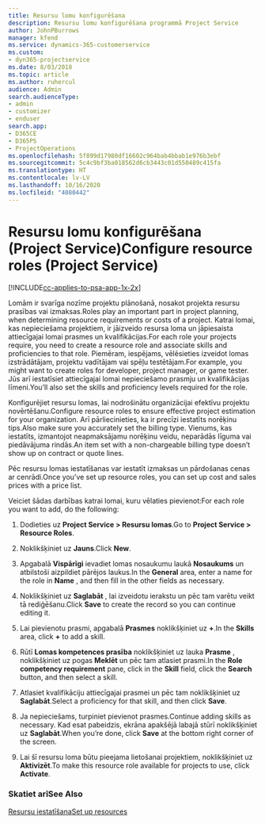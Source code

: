 ```yaml
---
title: Resursu lomu konfigurēšana
description: Resursu lomu konfigurēšana programmā Project Service
author: JohnPBurrows
manager: kfend
ms.service: dynamics-365-customerservice
ms.custom:
- dyn365-projectservice
ms.date: 8/03/2018
ms.topic: article
ms.author: ruhercul
audience: Admin
search.audienceType:
- admin
- customizer
- enduser
search.app:
- D365CE
- D365PS
- ProjectOperations
ms.openlocfilehash: 5f899d17980df16602c964bab4bbab1e976b3ebf
ms.sourcegitcommit: 5c4c9bf3ba018562d6cb3443c01d550489c415fa
ms.translationtype: HT
ms.contentlocale: lv-LV
ms.lasthandoff: 10/16/2020
ms.locfileid: "4080442"
---
```

# <a name="configure-resource-roles-project-service"></a><span data-ttu-id="c3091-103">Resursu lomu konfigurēšana (Project Service)</span><span class="sxs-lookup"><span data-stu-id="c3091-103">Configure resource roles (Project Service)</span></span>

[!INCLUDE[cc-applies-to-psa-app-1x-2x](../includes/cc-applies-to-psa-app-1x-2x.md)]

<span data-ttu-id="c3091-104">Lomām ir svarīga nozīme projektu plānošanā, nosakot projekta resursu prasības vai izmaksas.</span><span class="sxs-lookup"><span data-stu-id="c3091-104">Roles play an important part in project planning, when determining resource requirements or costs of a project.</span></span> <span data-ttu-id="c3091-105">Katrai lomai, kas nepieciešama projektiem, ir jāizveido resursa loma un jāpiesaista attiecīgajai lomai prasmes un kvalifikācijas.</span><span class="sxs-lookup"><span data-stu-id="c3091-105">For each role your projects require, you need to create a resource role and associate skills and proficiencies to that role.</span></span> <span data-ttu-id="c3091-106">Piemēram, iespējams, vēlēsieties izveidot lomas izstrādātājam, projektu vadītājam vai spēļu testētājam.</span><span class="sxs-lookup"><span data-stu-id="c3091-106">For example, you might want to create roles for developer, project manager, or game tester.</span></span> <span data-ttu-id="c3091-107">Jūs arī iestatīsiet attiecīgajai lomai nepieciešamo prasmju un kvalifikācijas līmeni.</span><span class="sxs-lookup"><span data-stu-id="c3091-107">You’ll also set the skills and proficiency levels required for the role.</span></span>  
  
 <span data-ttu-id="c3091-108">Konfigurējiet resursu lomas, lai nodrošinātu organizācijai efektīvu projektu novērtēšanu.</span><span class="sxs-lookup"><span data-stu-id="c3091-108">Configure resource roles to ensure effective project estimation for your organization.</span></span>  <span data-ttu-id="c3091-109">Arī pārliecinieties, ka ir precīzi iestatīts norēķinu tips.</span><span class="sxs-lookup"><span data-stu-id="c3091-109">Also make sure you accurately set the billing type.</span></span> <span data-ttu-id="c3091-110">Vienums, kas iestatīts, izmantojot neapmaksājamu norēķinu veidu, neparādās līguma vai piedāvājuma rindās.</span><span class="sxs-lookup"><span data-stu-id="c3091-110">An item set with a non-chargeable billing type doesn’t show up on contract or quote lines.</span></span>  
  
 <span data-ttu-id="c3091-111">Pēc resursu lomas iestatīšanas var iestatīt izmaksas un pārdošanas cenas ar cenrādi.</span><span class="sxs-lookup"><span data-stu-id="c3091-111">Once you’ve set up resource roles, you can set up cost and sales prices with a price list.</span></span>  
  
 <span data-ttu-id="c3091-112">Veiciet šādas darbības katrai lomai, kuru vēlaties pievienot:</span><span class="sxs-lookup"><span data-stu-id="c3091-112">For each role you want to add, do the following:</span></span>  
  
1.  <span data-ttu-id="c3091-113">Dodieties uz **Project Service > Resursu lomas**.</span><span class="sxs-lookup"><span data-stu-id="c3091-113">Go to **Project Service > Resource Roles**.</span></span>  
  
2.  <span data-ttu-id="c3091-114">Noklikšķiniet uz **Jauns**.</span><span class="sxs-lookup"><span data-stu-id="c3091-114">Click **New**.</span></span>  
  
3.  <span data-ttu-id="c3091-115">Apgabalā **Vispārīgi** ievadiet lomas nosaukumu laukā **Nosaukums** un atbilstoši aizpildiet pārējos laukus.</span><span class="sxs-lookup"><span data-stu-id="c3091-115">In the **General** area, enter a name for the role in **Name** , and then fill in the other fields as necessary.</span></span>  
  
4.  <span data-ttu-id="c3091-116">Noklikšķiniet uz **Saglabāt** , lai izveidotu ierakstu un pēc tam varētu veikt tā rediģēšanu.</span><span class="sxs-lookup"><span data-stu-id="c3091-116">Click **Save** to create the record so you can continue editing it.</span></span>  
  
5.  <span data-ttu-id="c3091-117">Lai pievienotu prasmi, apgabalā **Prasmes** noklikšķiniet uz **+**.</span><span class="sxs-lookup"><span data-stu-id="c3091-117">In the **Skills** area, click **+** to add a skill.</span></span>  
  
6.  <span data-ttu-id="c3091-118">Rūtī **Lomas kompetences prasība** noklikšķiniet uz lauka **Prasme** , noklikšķiniet uz pogas **Meklēt** un pēc tam atlasiet prasmi.</span><span class="sxs-lookup"><span data-stu-id="c3091-118">In the **Role competency requirement** pane, click in the **Skill** field, click the **Search** button, and then select a skill.</span></span>  
  
7.  <span data-ttu-id="c3091-119">Atlasiet kvalifikāciju attiecīgajai prasmei un pēc tam noklikšķiniet uz **Saglabāt**.</span><span class="sxs-lookup"><span data-stu-id="c3091-119">Select a proficiency for that skill, and then click **Save**.</span></span>  
  
8.  <span data-ttu-id="c3091-120">Ja nepieciešams, turpiniet pievienot prasmes.</span><span class="sxs-lookup"><span data-stu-id="c3091-120">Continue adding skills as necessary.</span></span> <span data-ttu-id="c3091-121">Kad esat pabeidzis, ekrāna apakšējā labajā stūrī noklikšķiniet uz **Saglabāt**.</span><span class="sxs-lookup"><span data-stu-id="c3091-121">When you’re done, click **Save** at the bottom right corner of the screen.</span></span>  
  
9. <span data-ttu-id="c3091-122">Lai šī resursu loma būtu pieejama lietošanai projektiem, noklikšķiniet uz **Aktivizēt**.</span><span class="sxs-lookup"><span data-stu-id="c3091-122">To make this resource role available for projects to use, click **Activate**.</span></span>  
  
### <a name="see-also"></a><span data-ttu-id="c3091-123">Skatiet arī</span><span class="sxs-lookup"><span data-stu-id="c3091-123">See Also</span></span>  
 [<span data-ttu-id="c3091-124">Resursu iestatīšana</span><span class="sxs-lookup"><span data-stu-id="c3091-124">Set up resources</span></span>](../psa/set-up-resources.md)
